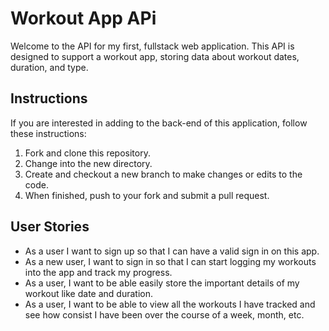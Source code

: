 
# Workout App APi

Welcome to the API for my first, fullstack web application. This API is designed to support a workout app, storing data about workout dates, duration, and type. 

## Instructions

If you are interested in adding to the back-end of this application, follow these instructions:
1. Fork and clone this repository.
2. Change into the new directory.
3. Create and checkout a new branch to make changes or edits to the code.
4. When finished, push to your fork and submit a pull request.


## User Stories

* As a user I want to sign up so that I can have a valid sign in on this app.
* As a new user, I want to sign in so that I can start logging my workouts into the app and track my progress.
* As a user, I want to be able easily store the important details of my workout like date and duration.
* As a user, I want to be able to view all the workouts I have tracked and see how consist I have been over the course of a week, month, etc.

```
